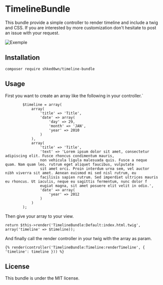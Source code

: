 # TimelineBundle

This bundle provide a simple controller to render timeline and include a twig and CSS. If you are interested by more customization don't hesitate to post an issue with your request.
 
![Exemple](https://github.com/shked0wn/TimelineBundle/blob/master/Resources/public/demo/exemple.png)
 
## Installation

    composer require shked0wn/timeline-bundle
    
## Usage

First you want to create an array like the following in your controller.`


            $timeline = array(
                array(
                    'title' => 'Title',
                    'date' => array(
                        'day' => 29,
                        'month' => 'JAN',
                        'year' => 2010
                    )
                ),
                array(
                    'title' => 'Title',
                    'text' => 'Lorem ipsum dolor sit amet, consectetur adipiscing elit. Fusce rhoncus condimentum mauris,
                    non vehicula ligula malesuada quis. Fusce a neque quam. Nam quam leo, rutrum eget aliquet faucibus, vulputate
                    sit amet orci. Proin interdum urna sem, vel auctor nibh viverra sit amet. Aenean euismod mi sed nisl rutrum, eu
                    facilisis sapien rutrum. Sed imperdiet ultrices mauris eu rhoncus. Ut iaculis, neque eu sagittis fermentum, nunc dolor f
                    eugiat magna, sit amet posuere elit velit in odio.',
                    'date' => array(
                        'year' => 2012
                    )
                )
            );

Then give your array to your view.

    return $this->render('TimelineBundle:Default:index.html.twig', array('timeline' => $timeline));
    
And finally call the render controller in your twig with the array as param.
    
    {% render(controller('TimelineBundle:Timeline:renderTimeline', { 'timeline': timeline })) %}

## License 

This bundle is under the MIT license.

